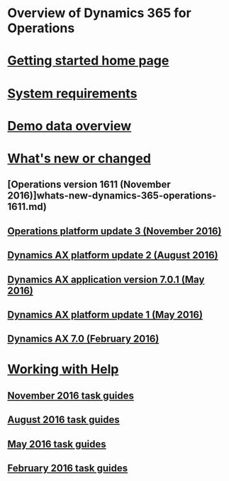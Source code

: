 # Overview of Dynamics 365 for Operations
# [Getting started home page](getting-started-home-page.md)
# [System requirements](system-requirements.md)
# [Demo data overview](demo-data.md)
# [What's new or changed](whats-new-changed.md)
## [Operations version 1611 (November 2016)]whats-new-dynamics-365-operations-1611.md)
## [Operations platform update 3 (November 2016)](whats-new-platform-update-3.md)
## [Dynamics AX platform update 2 (August 2016)](whats-new-platform-update-2.md) 
## [Dynamics AX application version 7.0.1 (May 2016)](whats-new-changed-application-version-7-0-1-may-2016.md)
## [Dynamics AX platform update 1 (May 2016)](whats-new-changed-platform-version-7-1-may-2016.md)
## [Dynamics AX 7.0 (February 2016)](whats-new-changed-7-0-february-2016.md)
# [Working with Help](work-with-help.md)
## [November 2016 task guides](new-task-guides-november-2016.md)
## [August 2016 task guides](new-updated-task-guides-available-august-2016.md)
## [May 2016 task guides](new-updated-task-guides-available-may-2016.md)
## [February 2016 task guides](new-task-guides-available-february-2016.md)
